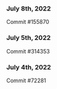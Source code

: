 ### July 8th, 2022

Commit #155870

### July 5th, 2022

Commit #314353


### July 4th, 2022

Commit #72281
